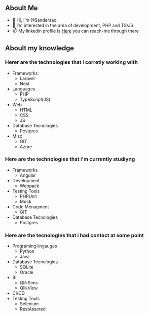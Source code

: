 ## Aboult Me
* 👋 Hi, I’m @Sandersao
* 👀 I’m interested in the area of development, PHP and TS/JS
* 📫 My linkedin profile is [Here](https://www.linkedin.com/in/sanderson-rocha-122524187/) you can reach-me through there
## Aboult my knowledge
### Herer are the technologies that I corretly working with
  * Frameworks:
    * Laravel
    * Nest
  * Languages
    * PHP
    * TypeScript(JS)
  * Web
    * HTML
    * CSS
    * JS
  * Database Tecnologies
    * Postgres
  * Misc
    * GIT
    * Azure
### Here are the technologies that i'm currently studiyng
  * Frameworks
    * Angular
  * Development
    * Webpack
  * Testing Tools
    * PHPUnit
    * Mock
  * Code Menagment
    * GIT
  * Database Tecnologies
    * Postgres

### Here are the tecnologies that i had contact at some point
  * Programing lingauges
    * Python
    * Java
  * Database Tecnologies
    * SQLite
    * Oracle
  * BI
    * QlikSens
    * QlikView
  * CI/CD
  * Testing Tools
    * Selenium
    * RestAssored

